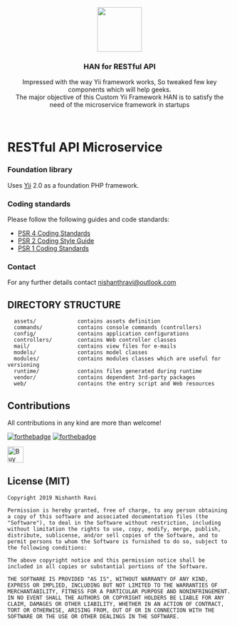 <p align="center">
    <a href="https://github.com/nishanthrk" target="_blank">
        <img src="https://avatars2.githubusercontent.com/u/23454565?s=460&v=4" height="100px">
    </a>
    <h3 align="center">HAN for RESTful API</h3>
    <p align="center"> Impressed with the way Yii framework works, So tweaked few key components which will help geeks. </br>The major objective of this Custom Yii Framework HAN is to satisfy the need of the microservice framework in startups </p>
    <br>
</p>

RESTful API Microservice
=================

### Foundation library

Uses [Yii](http://www.yiiframework.com/) 2.0 as a foundation PHP framework.


### Coding standards

Please follow the following guides and code standards:

* [PSR 4 Coding Standards](https://github.com/php-fig/fig-standards/blob/master/accepted/PSR-4-autoloader.md)
* [PSR 2 Coding Style Guide](https://github.com/php-fig/fig-standards/blob/master/accepted/PSR-2-coding-style-guide.md)
* [PSR 1 Coding Standards](https://github.com/php-fig/fig-standards/blob/master/accepted/PSR-1-basic-coding-standard.md)

### Contact

For any further details contact [nishanthravi@outlook.com](mailto:nishanthravi@outlook.com)

DIRECTORY STRUCTURE
-------------------

      assets/             contains assets definition
      commands/           contains console commands (controllers)
      config/             contains application configurations
      controllers/        contains Web controller classes
      mail/               contains view files for e-mails
      models/             contains model classes
      modules/            contains modules classes which are useful for versioning
      runtime/            contains files generated during runtime
      vendor/             contains dependent 3rd-party packages
      web/                contains the entry script and Web resources



## Contributions

All contributions in any kind are more than welcome!

[![forthebadge](https://forthebadge.com/images/badges/built-with-love.svg)](https://forthebadge.com)   [![forthebadge](https://forthebadge.com/images/badges/mom-made-pizza-rolls.svg)](https://forthebadge.com)

<a href='https://www.paypal.me/nishanthrk' target='_blank'><img height='36' style='border:0px;height:36px;' src='https://az743702.vo.msecnd.net/cdn/kofi2.png?v=0' border='0' alt='Buy Me a Coffee at ko-fi.com' /></a>


## License (MIT)
```
Copyright 2019 Nishanth Ravi

Permission is hereby granted, free of charge, to any person obtaining a copy of this software and associated documentation files (the "Software"), to deal in the Software without restriction, including without limitation the rights to use, copy, modify, merge, publish, distribute, sublicense, and/or sell copies of the Software, and to permit persons to whom the Software is furnished to do so, subject to the following conditions:

The above copyright notice and this permission notice shall be included in all copies or substantial portions of the Software.

THE SOFTWARE IS PROVIDED "AS IS", WITHOUT WARRANTY OF ANY KIND, EXPRESS OR IMPLIED, INCLUDING BUT NOT LIMITED TO THE WARRANTIES OF MERCHANTABILITY, FITNESS FOR A PARTICULAR PURPOSE AND NONINFRINGEMENT. IN NO EVENT SHALL THE AUTHORS OR COPYRIGHT HOLDERS BE LIABLE FOR ANY CLAIM, DAMAGES OR OTHER LIABILITY, WHETHER IN AN ACTION OF CONTRACT, TORT OR OTHERWISE, ARISING FROM, OUT OF OR IN CONNECTION WITH THE SOFTWARE OR THE USE OR OTHER DEALINGS IN THE SOFTWARE.
